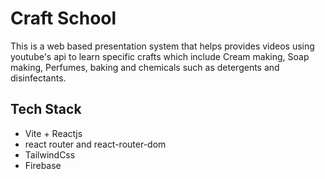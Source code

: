 # Craft School

This is a web based presentation system that helps provides videos using youtube's api to learn specific crafts which include Cream making, Soap making, Perfumes, baking and chemicals such as detergents and disinfectants.

## Tech Stack
* Vite + Reactjs
* react router and react-router-dom
* TailwindCss
* Firebase

